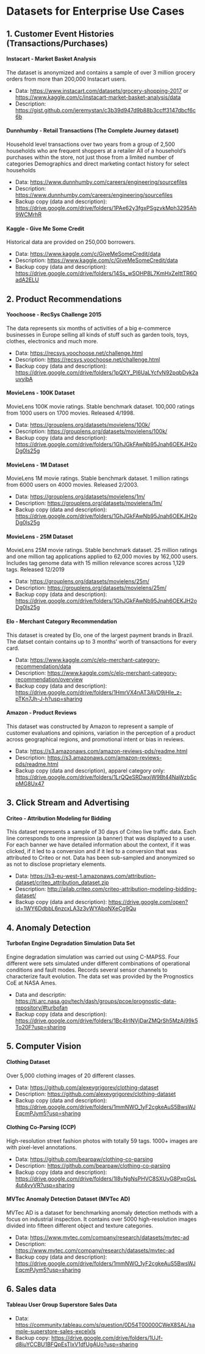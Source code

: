 # Datasets for Enterprise Use Cases


## 1. Customer Event Histories (Transactions/Purchases)

#### Instacart - Market Basket Analysis
The dataset is anonymized and contains a sample of over 3 million grocery orders from more than 200,000 Instacart users. 
* Data: https://www.instacart.com/datasets/grocery-shopping-2017 or https://www.kaggle.com/c/instacart-market-basket-analysis/data
* Description: https://gist.github.com/jeremystan/c3b39d947d9b88b3ccff3147dbcf6c6b

#### Dunnhumby - Retail Transactions (The Complete Journey dataset)
Household level transactions over two years from a group of 2,500 households who are frequent shoppers at a retailer
All of a household’s purchases within the store, not just those from a limited number of categories
Demographics and direct marketing contact history for select households
* Data: https://www.dunnhumby.com/careers/engineering/sourcefiles
* Description: https://www.dunnhumby.com/careers/engineering/sourcefiles
* Backup copy (data and description): https://drive.google.com/drive/folders/1PAe62y3fgxPSgzvkMph3295Ah9WCMrhR

#### Kaggle - Give Me Some Credit
Historical data are provided on 250,000 borrowers.
* Data: https://www.kaggle.com/c/GiveMeSomeCredit/data
* Description: https://www.kaggle.com/c/GiveMeSomeCredit/data
* Backup copy (data and description): https://drive.google.com/drive/folders/14Ss_wSOHP8L7KmHxZelttTR6OadA2ELU


## 2. Product Recommendations

#### Yoochoose - RecSys Challenge 2015
The data represents six months of activities of a big e-commerce businesses in Europe selling all kinds of stuff such as garden tools, toys, clothes, electronics and much more.
* Data: https://recsys.yoochoose.net/challenge.html
* Description: https://recsys.yoochoose.net/challenge.html
* Backup copy (data and description): https://drive.google.com/drive/folders/1pQXY_Pl6UaLYcfvN92pqbDyk2auvyibA

#### MovieLens - 100K Dataset
MovieLens 100K movie ratings. Stable benchmark dataset. 100,000 ratings from 1000 users on 1700 movies. Released 4/1998.
* Data: https://grouplens.org/datasets/movielens/100k/
* Description: https://grouplens.org/datasets/movielens/100k/
* Backup copy (data and description): https://drive.google.com/drive/folders/1GhJGkFAwNb95Jnah6OEKJH2oDg0ls25g

#### MovieLens - 1M Dataset
MovieLens 1M movie ratings. Stable benchmark dataset. 1 million ratings from 6000 users on 4000 movies. Released 2/2003.
* Data: https://grouplens.org/datasets/movielens/1m/
* Description: https://grouplens.org/datasets/movielens/1m/
* Backup copy (data and description): https://drive.google.com/drive/folders/1GhJGkFAwNb95Jnah6OEKJH2oDg0ls25g

#### MovieLens - 25M Dataset
MovieLens 25M movie ratings. Stable benchmark dataset. 25 million ratings and one million tag applications applied to 62,000 movies by 162,000 users. Includes tag genome data with 15 million relevance scores across 1,129 tags. Released 12/2019
* Data: https://grouplens.org/datasets/movielens/25m/
* Description: https://grouplens.org/datasets/movielens/25m/
* Backup copy (data and description): https://drive.google.com/drive/folders/1GhJGkFAwNb95Jnah6OEKJH2oDg0ls25g

#### Elo - Merchant Category Recommendation
This dataset is created by Elo, one of the largest payment brands in Brazil. The datset contain contains up to 3 months' worth of transactions for every card.
* Data: https://www.kaggle.com/c/elo-merchant-category-recommendation/data
* Description: https://www.kaggle.com/c/elo-merchant-category-recommendation/overview
* Backup copy (data and description): https://drive.google.com/drive/folders/1HmrVX4nAT3AVD9jHIe_z-pTKn7Jh-J-h?usp=sharing

#### Amazon - Product Reviews
This dataset was constructed by Amazon to represent a sample of customer evaluations and opinions, variation in the perception of a product across geographical regions, and promotional intent or bias in reviews.
* Data: https://s3.amazonaws.com/amazon-reviews-pds/readme.html
* Description: https://s3.amazonaws.com/amazon-reviews-pds/readme.html
* Backup copy (data and description), apparel category only: https://drive.google.com/drive/folders/1LrQQeSRDwxjW9Bt44NaWzbScpMG8Ux47


## 3. Click Stream and Advertising

#### Criteo - Attribution Modeling for Bidding
This dataset represents a sample of 30 days of Criteo live traffic data. 
Each line corresponds to one impression (a banner) that was displayed to a user. 
For each banner we have detailed information about the context, if it was clicked, 
if it led to a conversion and if it led to a conversion that was attributed to Criteo or not. 
Data has been sub-sampled and anonymized so as not to disclose proprietary elements.
* Data: https://s3-eu-west-1.amazonaws.com/attribution-dataset/criteo_attribution_dataset.zip
* Description: http://ailab.criteo.com/criteo-attribution-modeling-bidding-dataset/
* Backup copy (data and description): https://drive.google.com/open?id=1WY6DdbbL6nzcxLA3z3vWYAbqNXeCg9Qu


## 4. Anomaly Detection

#### Turbofan Engine Degradation Simulation Data Set
Engine degradation simulation was carried out using C-MAPSS. 
Four different were sets simulated under different combinations of operational conditions and fault modes. 
Records several sensor channels to characterize fault evolution. The data set was provided by the Prognostics CoE at NASA Ames.
* Data and descriptin: https://ti.arc.nasa.gov/tech/dash/groups/pcoe/prognostic-data-repository/#turbofan
* Backup copy (data and description): https://drive.google.com/drive/folders/1Bc4IrINVjDarZMQrSh5MzAj99k5To20F?usp=sharing


## 5. Computer Vision

#### Clothing Dataset
Over 5,000 clothing images of 20 different classes.
* Data: https://github.com/alexeygrigorev/clothing-dataset
* Description: https://github.com/alexeygrigorev/clothing-dataset
* Backup copy (data and description): https://drive.google.com/drive/folders/1mmNWO_1yF2cgkeAuS5BwsWJEqcmPJym5?usp=sharing

#### Clothing Co-Parsing (CCP)
High-resolution street fashion photos with totally 59 tags. 1000+ images are with pixel-level annotations.
* Data: https://github.com/bearpaw/clothing-co-parsing
* Description: https://github.com/bearpaw/clothing-co-parsing
* Backup copy (data and description): https://drive.google.com/drive/folders/1I8yNgNsPHVC8SXUyG8PxpGsL4ut4vyVR?usp=sharing

#### MVTec Anomaly Detection Dataset (MVTec AD)
MVTec AD is a dataset for benchmarking anomaly detection methods with a focus on industrial inspection. It contains over 5000 high-resolution images divided into fifteen different object and texture categories.
* Data: https://www.mvtec.com/company/research/datasets/mvtec-ad
* Description: https://www.mvtec.com/company/research/datasets/mvtec-ad
* Backup copy (data and description): https://drive.google.com/drive/folders/1mmNWO_1yF2cgkeAuS5BwsWJEqcmPJym5?usp=sharing

## 6. Sales data
#### Tableau User Group Superstore Sales Data 
* Data: https://community.tableau.com/s/question/0D54T00000CWeX8SAL/sample-superstore-sales-excelxls
* Backup copy: https://drive.google.com/drive/folders/1UJf-d8iuYCCBU1BFQpEsTIxV1dfUgAUo?usp=sharing